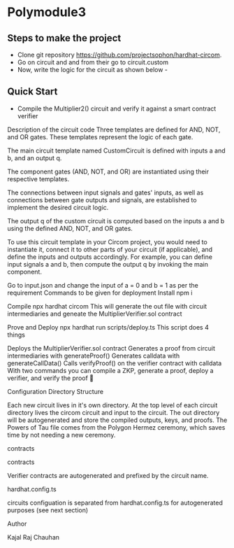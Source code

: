 # Polymodule3
## Steps to make the project
* Clone git repository https://github.com/projectsophon/hardhat-circom.
* Go on circuit and and from their go to circuit.custom
* Now, write the logic for the circuit as shown below -
## Quick Start
* Compile the Multiplier2() circuit and verify it against a smart contract verifier

   
Description of the circuit code
Three templates are defined for AND, NOT, and OR gates. These templates represent the logic of each gate.

The main circuit template named CustomCircuit is defined with inputs a and b, and an output q.

The component gates (AND, NOT, and OR) are instantiated using their respective templates.

The connections between input signals and gates' inputs, as well as connections between gate outputs and signals, are established to implement the desired circuit logic.

The output q of the custom circuit is computed based on the inputs a and b using the defined AND, NOT, and OR gates.

To use this circuit template in your Circom project, you would need to instantiate it, connect it to other parts of your circuit (if applicable), and define the inputs and outputs accordingly. For example, you can define input signals a and b, then compute the output q by invoking the main component.

Go to input.json and change the input of a = 0 and b = 1 as per the requirement
Commands to be given for deployment
Install
npm i

Compile
npx hardhat circom This will generate the out file with circuit intermediaries and geneate the MultiplierVerifier.sol contract

Prove and Deploy
npx hardhat run scripts/deploy.ts This script does 4 things

Deploys the MultiplierVerifier.sol contract
Generates a proof from circuit intermediaries with generateProof()
Generates calldata with generateCallData()
Calls verifyProof() on the verifier contract with calldata
With two commands you can compile a ZKP, generate a proof, deploy a verifier, and verify the proof 🎉

Configuration
Directory Structure

Each new circuit lives in it's own directory. At the top level of each circuit directory lives the circom circuit and input to the circuit. The out directory will be autogenerated and store the compiled outputs, keys, and proofs. The Powers of Tau file comes from the Polygon Hermez ceremony, which saves time by not needing a new ceremony.

contracts

contracts

Verifier contracts are autogenerated and prefixed by the circuit name.

hardhat.config.ts
  
circuits configuation is separated from hardhat.config.ts for autogenerated purposes (see next section)


Author

Kajal Raj Chauhan

